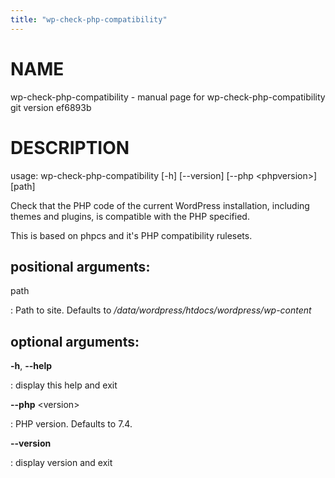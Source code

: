 ```yaml
---
title: "wp-check-php-compatibility"
---
```



NAME
====

wp-check-php-compatibility - manual page for wp-check-php-compatibility
git version ef6893b

DESCRIPTION
===========

usage: wp-check-php-compatibility \[-h\] \[\--version\] \[\--php
\<phpversion\>\] \[path\]

Check that the PHP code of the current WordPress installation, including
themes and plugins, is compatible with the PHP specified.

This is based on phpcs and it\'s PHP compatibility rulesets.

positional arguments:
---------------------

path

:   Path to site. Defaults to
    */data/wordpress/htdocs/wordpress/wp-content*

optional arguments:
-------------------

**-h**, **\--help**

:   display this help and exit

**\--php** \<version\>

:   PHP version. Defaults to 7.4.

**\--version**

:   display version and exit
